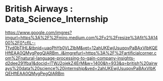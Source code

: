 # British Airways : Data_Science_Internship

https://www.google.com/imgres?imgurl=https%3A%2F%2Fmiro.medium.com%2Fv2%2Fresize%3Afit%3A1400%2F0*cfIL--Tfvd0bTlHL&tbnid=uaoPhYb0VLZlbM&vet=12ahUKEwjUsuqovPaBAxVlbKQEHftEAA0QMygPegQIARBm..i&imgrefurl=https%3A%2F%2Fartificialcorner.com%2Fnatural-language-processing-to-gain-company-insights-d2dee291fba1&docid=lTWJ2ojekZ4ErM&w=1400&h=933&q=british%20airways%20data%20science%20internship&ved=2ahUKEwjUsuqovPaBAxVlbKQEHftEAA0QMygPegQIARBm
